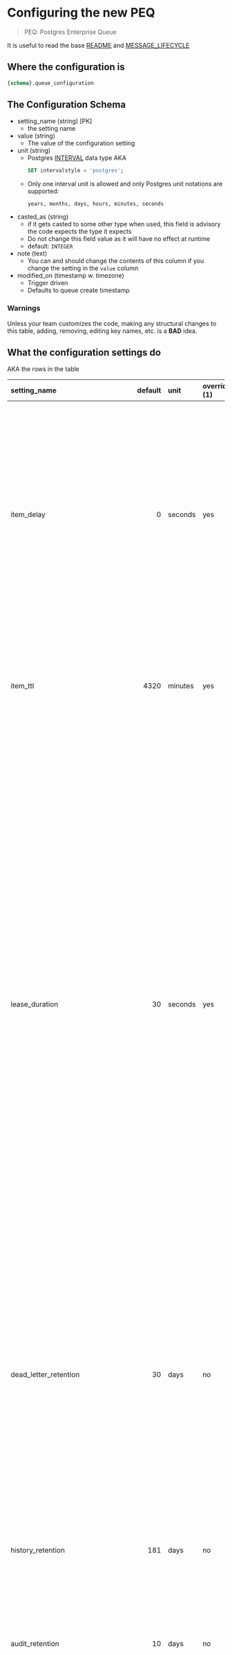 # Configuring the new PEQ

> PEQ: Postgres Enterprise Queue

It is useful to read the base [README](../README.md) and [MESSAGE_LIFECYCLE](/src/MESSAGE_LIFECYCLE.md)

## Where the configuration is

```sql
{schema}.queue_configuration
```

## The Configuration Schema

- setting_name (string) [PK]
  - the setting name
- value (string)
  - The value of the configuration setting
- unit (string)
  - Postgres [INTERVAL](https://neon.com/postgresql/postgresql-tutorial/postgresql-interval) data type AKA
    ```sql
    SET intervalstyle = 'postgres';
    ```
  - Only one interval unit is allowed and only Postgres unit notations are supported:
    ```text
    years, months, days, hours, minutes, seconds
    ```
- casted_as (string)
  - if it gets casted to some other type when used, this field is advisory the code expects the type it expects
  - Do not change this field value as it will have no effect at runtime
  - default: `INTEGER`
- note (text)
  - You can and should change the contents of this column if you change the setting in the `value` column
- modified_on (timestamp w. timezone)
  - Trigger driven
  - Defaults to queue create timestamp

### Warnings

Unless your team customizes the code, making any structural changes to this table, adding, removing, editing key names, etc. is a **BAD** idea.

## What the configuration settings do

AKA the rows in the table

| setting_name                        |           default | unit    | overridable (1) | commentary                                                                                                                                                                                                                                                                                                                                                                                                                                                                                                                                                                                                                                                                                    |
| :---------------------------------- | ----------------: | :------ | :-------------- | :-------------------------------------------------------------------------------------------------------------------------------------------------------------------------------------------------------------------------------------------------------------------------------------------------------------------------------------------------------------------------------------------------------------------------------------------------------------------------------------------------------------------------------------------------------------------------------------------------------------------------------------------------------------------------------------------- |
| item_delay                          |                 0 | seconds | yes             | delay making message available by this number of seconds, sometimes its useful to have a short initial delay. More often, a jitted value when queuing up batches of messages is useful. For scheduling messages in the future, use the parameters in the procedures, see [SCHEMA](./SCHEMA.md).                                                                                                                                                                                                                                                                                                                                                                                               |
| item_ttl                            |              4320 | minutes | yes             | items in the queue live for this # of minutes, before they get moved to dead_letter table, this is a very long time. If anything, consider shortening it.                                                                                                                                                                                                                                                                                                                                                                                                                                                                                                                                     |
| lease_duration                      |                30 | seconds | yes             | this is the default lease on an item, if not specified in the call, think hard about this by monitoring the average unit of work, and adjust the setting to be that time plus two standard deviations (rounding up to the nearest second), and remember to consider what should happpen when the system is under stress and adjust the lease time setting as needed either in here or as a parameter to the procedure calls. The "art" is to balance making sure most units of work that will complete successfully do finish, and those that will not, will not VS. having the unit of work (which represents business value) be overly delayed. The happy path is this value is never used. |
| dead_letter_retention               |                30 | days    | no              | messages are purged from dead letter after this many days. Remember messages can be requeued using the procedures, see [SCHEMA](./SCHEMA.md). Frankly after this many days if you haven't noticed you're missing the unit of work, the system has bigger problems...                                                                                                                                                                                                                                                                                                                                                                                                                          |
| history_retention                   |               181 | days    | no              | this should be adjusted for your orgs data retention policy. Removal from history is a hard delete, but history can be recovered from backups                                                                                                                                                                                                                                                                                                                                                                                                                                                                                                                                                 |
| audit_retention                     |                10 | days    | no              | this should be adjusted for your orgs data retention policy.                                                                                                                                                                                                                                                                                                                                                                                                                                                                                                                                                                                                                                  |
| max_retries                         |                 5 | count   | no              | A message can be processed no more than this many times. Backoff is exponential and jittered, see next settings. Carefully concider if the total maximum elapsed time to process a message and get around to successfully executing its associated unit of work is reasonable.                                                                                                                                                                                                                                                                                                                                                                                                                |
| backoff_base                        |                10 | seconds | no              | think carefully before changing any of these settings, see 'Backoff formula'                                                                                                                                                                                                                                                                                                                                                                                                                                                                                                                                                                                                                  |
| backoff_factor                      |                 2 | number  | no              | see 'Backoff formula'                                                                                                                                                                                                                                                                                                                                                                                                                                                                                                                                                                                                                                                                         |
| backoff_jitter_min                  |                11 | number  | no              | see 'Backoff formula'                                                                                                                                                                                                                                                                                                                                                                                                                                                                                                                                                                                                                                                                         |
| backoff_jitter_max                  |                99 | number  | no              | see 'Backoff formula'                                                                                                                                                                                                                                                                                                                                                                                                                                                                                                                                                                                                                                                                         |
| cron_schedule_retention_queue       | _/7 _ \* \* \* \* | string  | no              | Schedule to run the main queue lock clearing procedure on, every 7 minutes                                                                                                                                                                                                                                                                                                                                                                                                                                                                                                                                                                                                                    |
| cron_schedule_retention_dead_letter |      0 3 \* \* \* | string  | no              | Schedule to run the dead-letter cleanup procedure on, 3am Daily                                                                                                                                                                                                                                                                                                                                                                                                                                                                                                                                                                                                                               |
| cron_schedule_retention_history     |       8 1 \* \* 6 | string  | no              | Schedule to run history cleanup procedure on, 1:08am Saturday                                                                                                                                                                                                                                                                                                                                                                                                                                                                                                                                                                                                                                 |
| cron_schedule_retention_audit_log   |      0 3 \* \* \* | string  | no              | Schedule to run the audit-log cleanup procedure on, 3am Daily                                                                                                                                                                                                                                                                                                                                                                                                                                                                                                                                                                                                                                 |

Notes:

1. E.g., is it an optional parameter in the associated procedure(s)

## Backoff formula for retries

This is _pseudocode_, the snake_case is the setting above, the java-case is the computed variable for the message.

```javascript
// The message starts life with ZERO retries, so...
numberOfRetries = numberOfRetries + 1;
// Exponential Backoff
delay = backoff_base * backoff_factor ** numberOfRetries;
// With Jitter
seconds_from_now_message_will_be_available =
  delay + randomBetween(backoff_jitter_min, backoff_jitter_max);
```

### Example Delays

<img src='./backoff.png' width='400px'>

Or from about 1/2 a minute to less than 7 minutes increasing in duration per retry.

### Sidebar: Why Jitter?

It helps avoid collisions in cases where the message processing (consumer) is transitory unavailable. See [YouTube: Queue-Pacing and Overrun Pattern](https://www.youtube.com/watch?v=94aRBEYST7I) for more details.

### Important

Before changing the backoff settings, we strongly suggest using the enclosed [XLSX](./backoff_table.xlsx) to model the impact. Also, consider, if a unit of work can't be completed after 5 tries over approx. 15 minutes, that something else is terriblely wrong.

## Cron

Copied from [pg_cron](https://github.com/citusdata/pg_cron/blob/main/README.md?plain=1)

```
 ┌───────────── min (0 - 59)
 │ ┌────────────── hour (0 - 23)
 │ │ ┌─────────────── day of month (1 - 31) or last day of the month ($)
 │ │ │ ┌──────────────── month (1 - 12)
 │ │ │ │ ┌───────────────── day of week (0 - 6) (0 to 6 are Sunday to
 │ │ │ │ │                  Saturday, or use names; 7 is also Sunday)
 │ │ │ │ │
 │ │ │ │ │
 * * * * *
```

An easy way to create a cron schedule is: [crontab.guru](http://crontab.guru/).
